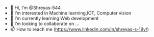- 👋 Hi, I’m @Shreyas-544
- 👀 I’m interested in Machine learning,IOT, Computer vision
- 🌱 I’m currently learning Web development
- 💞️ I’m looking to collaborate on ...
- 📫 How to reach me (https://www.linkedin.com/in/shreyas-s-19v/)

<!---
Shreyas-544/Shreyas-544 is a ✨ special ✨ repository because its `README.md` (this file) appears on your GitHub profile.
You can click the Preview link to take a look at your changes.
--->
